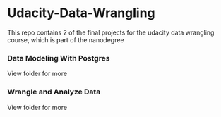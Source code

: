# Udacity-Data-Wrangling
This repo contains 2 of the final projects for the udacity data wrangling course, which is part of the nanodegree

### Data Modeling With Postgres
View folder for more

### Wrangle and Analyze Data
View folder for more
